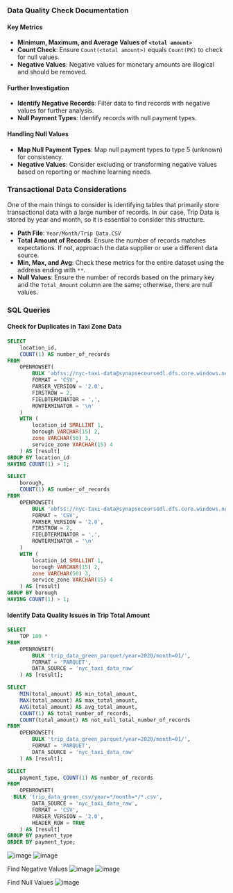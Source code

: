 ### Data Quality Check Documentation

#### Key Metrics
- **Minimum, Maximum, and Average Values of `<total amount>`**
- **Count Check**: Ensure `Count(<total amount>)` equals `Count(PK)` to check for null values.
- **Negative Values**: Negative values for monetary amounts are illogical and should be removed.

#### Further Investigation
- **Identify Negative Records**: Filter data to find records with negative values for further analysis.
- **Null Payment Types**: Identify records with null payment types.

#### Handling Null Values
- **Map Null Payment Types**: Map null payment types to type 5 (unknown) for consistency.
- **Negative Values**: Consider excluding or transforming negative values based on reporting or machine learning needs.

### Transactional Data Considerations
One of the main things to consider is identifying tables that primarily store transactional data with a large number of records. In our case, Trip Data is stored by year and month, so it is essential to consider this structure.

- **Path File**: `Year/Month/Trip Data.CSV`
- **Total Amount of Records**: Ensure the number of records matches expectations. If not, approach the data supplier or use a different data source.
- **Min, Max, and Avg**: Check these metrics for the entire dataset using the address ending with `**`.
- **Null Values**: Ensure the number of records based on the primary key and the `Total_Amount` column are the same; otherwise, there are null values.

### SQL Queries

#### Check for Duplicates in Taxi Zone Data
```sql
SELECT
    location_id,
    COUNT(1) AS number_of_records
FROM
    OPENROWSET(
        BULK 'abfss://nyc-taxi-data@synapsecoursedl.dfs.core.windows.net/raw/taxi_zone.csv',
        FORMAT = 'CSV',
        PARSER_VERSION = '2.0',
        FIRSTROW = 2,
        FIELDTERMINATOR = ',',
        ROWTERMINATOR = '\n'
    ) 
    WITH (
        location_id SMALLINT 1,
        borough VARCHAR(15) 2,
        zone VARCHAR(50) 3,
        service_zone VARCHAR(15) 4
    ) AS [result]
GROUP BY location_id
HAVING COUNT(1) > 1;
```

```sql
SELECT
    borough,
    COUNT(1) AS number_of_records
FROM
    OPENROWSET(
        BULK 'abfss://nyc-taxi-data@synapsecoursedl.dfs.core.windows.net/raw/taxi_zone.csv',
        FORMAT = 'CSV',
        PARSER_VERSION = '2.0',
        FIRSTROW = 2,
        FIELDTERMINATOR = ',',
        ROWTERMINATOR = '\n'
    ) 
    WITH (
        location_id SMALLINT 1,
        borough VARCHAR(15) 2,
        zone VARCHAR(50) 3,
        service_zone VARCHAR(15) 4
    ) AS [result]
GROUP BY borough
HAVING COUNT(1) > 1;
```

#### Identify Data Quality Issues in Trip Total Amount
```sql
SELECT
    TOP 100 *
FROM
    OPENROWSET(
        BULK 'trip_data_green_parquet/year=2020/month=01/',
        FORMAT = 'PARQUET',
        DATA_SOURCE = 'nyc_taxi_data_raw'
    ) AS [result];
```

```sql
SELECT
    MIN(total_amount) AS min_total_amount,
    MAX(total_amount) AS max_total_amount,
    AVG(total_amount) AS avg_total_amount,
    COUNT(1) AS total_number_of_records,
    COUNT(total_amount) AS not_null_total_number_of_records
FROM
    OPENROWSET(
        BULK 'trip_data_green_parquet/year=2020/month=01/',
        FORMAT = 'PARQUET',
        DATA_SOURCE = 'nyc_taxi_data_raw'
    ) AS [result];
```

```sql
SELECT
    payment_type, COUNT(1) AS number_of_records
FROM
    OPENROWSET(
  BULK 'trip_data_green_csv/year=*/month=*/*.csv',
        DATA_SOURCE = 'nyc_taxi_data_raw',
        FORMAT = 'CSV',
        PARSER_VERSION = '2.0',
        HEADER_ROW = TRUE
    ) AS [result]
GROUP BY payment_type
ORDER BY payment_type;
```



![image](https://github.com/user-attachments/assets/e66c8cf4-7d9c-4a57-ade7-e60dc96a4f99)
![image](https://github.com/user-attachments/assets/f2695c07-49de-44a9-8fa6-8747546f210c)

Find Negative Values
![image](https://github.com/user-attachments/assets/5d32c1da-ba2f-4168-9386-3ae24f6bf7a9)
![image](https://github.com/user-attachments/assets/5309c559-a8f7-4a2a-a05a-3aee275f5a96)

Find Null Values
![image](https://github.com/user-attachments/assets/abcafd8c-c04d-4ce8-8787-726086b58c5a)





